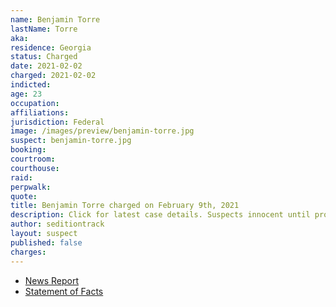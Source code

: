 ```yaml
---
name: Benjamin Torre
lastName: Torre
aka:
residence: Georgia
status: Charged
date: 2021-02-02
charged: 2021-02-02
indicted:
age: 23
occupation:
affiliations:
jurisdiction: Federal
image: /images/preview/benjamin-torre.jpg
suspect: benjamin-torre.jpg
booking:
courtroom:
courthouse:
raid:
perpwalk:
quote:
title: Benjamin Torre charged on February 9th, 2021
description: Click for latest case details. Suspects innocent until proven guilty.
author: seditiontrack
layout: suspect
published: false
charges:
---
```

- [News Report]()
- [Statement of Facts](https://www.justice.gov/usao-dc/case-multi-defendant/file/1365776/download)

